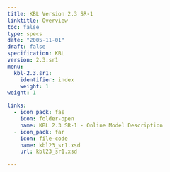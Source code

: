 ```yaml
---
title: KBL Version 2.3 SR-1
linktitle: Overview
toc: false
type: specs
date: "2005-11-01"
draft: false
specification: KBL
version: 2.3.sr1
menu:
  kbl-2.3.sr1:
    identifier: index    
    weight: 1
weight: 1

links:
  - icon_pack: fas
    icon: folder-open
    name: KBL 2.3 SR-1 - Online Model Description
  - icon_pack: far
    icon: file-code
    name: kbl23_sr1.xsd
    url: kbl23_sr1.xsd

---
```

